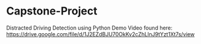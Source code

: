 # Capstone-Project
Distracted Driving Detection using Python
Demo Video found here:
https://drive.google.com/file/d/1J2EZdBJU70OkKv2cZhLlnJ9tYzt1Xt7s/view
